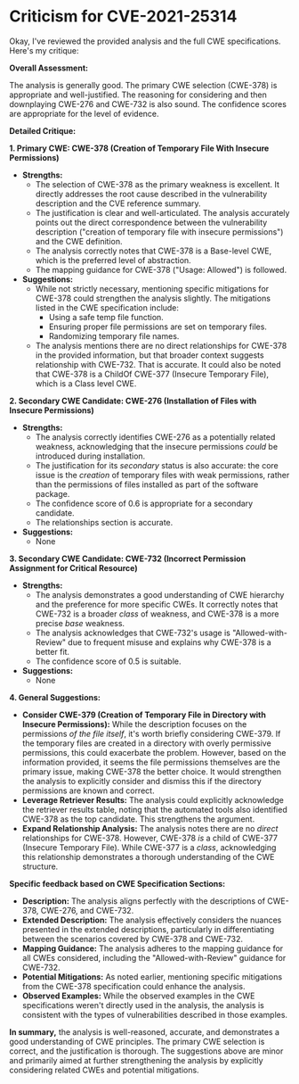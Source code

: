 # Criticism for CVE-2021-25314

Okay, I've reviewed the provided analysis and the full CWE specifications. Here's my critique:

**Overall Assessment:**

The analysis is generally good. The primary CWE selection (CWE-378) is appropriate and well-justified. The reasoning for considering and then downplaying CWE-276 and CWE-732 is also sound. The confidence scores are appropriate for the level of evidence.

**Detailed Critique:**

**1. Primary CWE: CWE-378 (Creation of Temporary File With Insecure Permissions)**

*   **Strengths:**
    *   The selection of CWE-378 as the primary weakness is excellent. It directly addresses the root cause described in the vulnerability description and the CVE reference summary.
    *   The justification is clear and well-articulated. The analysis accurately points out the direct correspondence between the vulnerability description ("creation of temporary file with insecure permissions") and the CWE definition.
    *   The analysis correctly notes that CWE-378 is a Base-level CWE, which is the preferred level of abstraction.
    *   The mapping guidance for CWE-378 ("Usage: Allowed") is followed.
*   **Suggestions:**
    *   While not strictly necessary, mentioning specific mitigations for CWE-378 could strengthen the analysis slightly. The mitigations listed in the CWE specification include:
        *   Using a safe temp file function.
        *   Ensuring proper file permissions are set on temporary files.
        *   Randomizing temporary file names.
    *   The analysis mentions there are no direct relationships for CWE-378 in the provided information, but that broader context suggests relationship with CWE-732. That is accurate.  It could also be noted that CWE-378 is a ChildOf CWE-377 (Insecure Temporary File), which is a Class level CWE.

**2. Secondary CWE Candidate: CWE-276 (Installation of Files with Insecure Permissions)**

*   **Strengths:**
    *   The analysis correctly identifies CWE-276 as a potentially related weakness, acknowledging that the insecure permissions *could* be introduced during installation.
    *   The justification for its *secondary* status is also accurate: the core issue is the *creation* of temporary files with weak permissions, rather than the permissions of files installed as part of the software package.
    *   The confidence score of 0.6 is appropriate for a secondary candidate.
    *   The relationships section is accurate.
*   **Suggestions:**
    *   None

**3. Secondary CWE Candidate: CWE-732 (Incorrect Permission Assignment for Critical Resource)**

*   **Strengths:**
    *   The analysis demonstrates a good understanding of CWE hierarchy and the preference for more specific CWEs. It correctly notes that CWE-732 is a broader *class* of weakness, and CWE-378 is a more precise *base* weakness.
    *   The analysis acknowledges that CWE-732's usage is "Allowed-with-Review" due to frequent misuse and explains why CWE-378 is a better fit.
    *   The confidence score of 0.5 is suitable.
*   **Suggestions:**
    *   None

**4. General Suggestions:**

*   **Consider CWE-379 (Creation of Temporary File in Directory with Insecure Permissions):** While the description focuses on the permissions *of the file itself*, it's worth briefly considering CWE-379. If the temporary files are created in a directory with overly permissive permissions, this could exacerbate the problem. However, based on the information provided, it seems the file permissions themselves are the primary issue, making CWE-378 the better choice. It would strengthen the analysis to explicitly consider and dismiss this if the directory permissions are known and correct.
*   **Leverage Retriever Results:** The analysis could explicitly acknowledge the retriever results table, noting that the automated tools also identified CWE-378 as the top candidate. This strengthens the argument.
* **Expand Relationship Analysis:** The analysis notes there are no *direct* relationships for CWE-378. However, CWE-378 *is* a child of CWE-377 (Insecure Temporary File). While CWE-377 is a *class*, acknowledging this relationship demonstrates a thorough understanding of the CWE structure.

**Specific feedback based on CWE Specification Sections:**

*   **Description:** The analysis aligns perfectly with the descriptions of CWE-378, CWE-276, and CWE-732.
*   **Extended Description:** The analysis effectively considers the nuances presented in the extended descriptions, particularly in differentiating between the scenarios covered by CWE-378 and CWE-732.
*   **Mapping Guidance:** The analysis adheres to the mapping guidance for all CWEs considered, including the "Allowed-with-Review" guidance for CWE-732.
*   **Potential Mitigations:** As noted earlier, mentioning specific mitigations from the CWE-378 specification could enhance the analysis.
*   **Observed Examples:** While the observed examples in the CWE specifications weren't directly used in the analysis, the analysis is consistent with the types of vulnerabilities described in those examples.

**In summary,** the analysis is well-reasoned, accurate, and demonstrates a good understanding of CWE principles. The primary CWE selection is correct, and the justification is thorough. The suggestions above are minor and primarily aimed at further strengthening the analysis by explicitly considering related CWEs and potential mitigations.